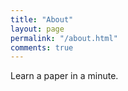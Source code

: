 ```yaml
---
title: "About"
layout: page
permalink: "/about.html"
comments: true
---
```

Learn a paper in a minute.
